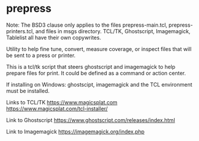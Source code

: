 # prepress
Note: The BSD3 clause only applies to the files prepress-main.tcl, prepress-printers.tcl, and files in msgs directory. TCL/TK, Ghostscript, Imagemagick, Tablelist all have their own copywrites.

Utility to help fine tune, convert, measure coverage, or inspect files that will be sent to a press or printer.

This is a tcl/tk script that steers ghostscript and imagemagick to help prepare files for print.
It could be defined as a command or action center.

If installing on Windows: ghostscipt, imagemagick and the TCL environment must be installed.

Links to TCL/TK https://www.magicsplat.com https://www.magicsplat.com/tcl-installer/

Link to Ghostscript https://www.ghostscript.com/releases/index.html

Link to Imagemagick https://imagemagick.org/index.php


